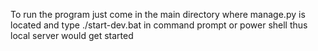 To run the program just come in the main directory where manage.py is located and type ./start-dev.bat in command prompt or power shell thus local server would get started
